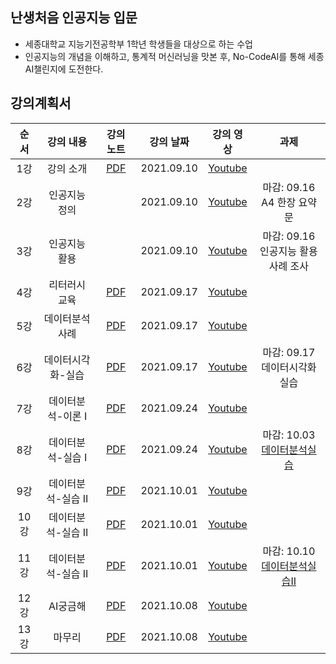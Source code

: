 ## 난생처음 인공지능 입문 
- 세종대학교 지능기전공학부 1학년 학생들을 대상으로 하는 수업
- 인공지능의 개념을 이해하고, 통계적 머신러닝을 맛본 후, No-CodeAI를 통해 세종AI챌린지에 도전한다.


## 강의계획서 
| 순서 | 강의 내용 | 강의 노트 | 강의 날짜 |  강의 영상 | 과제 | 
|:---:|:---:|:---:|:---:|:---:|:---:| 
| 1강 | 강의 소개 | [PDF](https://github.com/sejongresearch/2021.Nomad/blob/main/LectureNote/%5B%E1%84%8E%E1%85%A1%E1%86%BC%E1%84%8B%E1%85%B4SW%E1%84%8B%E1%85%B2%E1%86%BC%E1%84%92%E1%85%A1%E1%86%B8%E1%84%82%E1%85%A9%E1%84%86%E1%85%A1%E1%84%83%E1%85%B3%5D%5B%E1%84%86%E1%85%A9%E1%84%83%E1%85%B2%E1%86%AFA%5D%5B1%E1%84%8C%E1%85%AE%E1%84%8E%E1%85%A1%5D%20%E1%84%86%E1%85%A9%E1%84%83%E1%85%B2%E1%86%AF%E1%84%89%E1%85%A9%E1%84%80%E1%85%A2.pdf) | 2021.09.10 | [Youtube](https://youtu.be/gGTtDx7DBoA)  |  |
| 2강 | 인공지능 정의 | | 2021.09.10 | [Youtube](https://youtu.be/MNrVYGrF0mI)  | 마감: 09.16 <br> A4 한장 요약문 |
| 3강 | 인공지능 활용 | | 2021.09.10 | [Youtube](https://youtu.be/xuXVp8Upx3w) | 마감: 09.16 <br>인공지능 활용사례 조사 |
| 4강 | 리터러시 교육 | [PDF](https://github.com/sejongresearch/2021.Nomad/blob/main/LectureNote/%5B%E1%84%8E%E1%85%A1%E1%86%BC%E1%84%8B%E1%85%B4SW%E1%84%8B%E1%85%B2%E1%86%BC%E1%84%92%E1%85%A1%E1%86%B8%E1%84%82%E1%85%A9%E1%84%86%E1%85%A1%E1%84%83%E1%85%B3%5D%5B%E1%84%86%E1%85%A9%E1%84%83%E1%85%B2%E1%86%AFA%5D%5B4%E1%84%80%E1%85%A1%E1%86%BC%5D%20%E1%84%85%E1%85%B5%E1%84%90%E1%85%A5%E1%84%85%E1%85%A5%E1%84%89%E1%85%B5%E1%84%80%E1%85%AD%E1%84%8B%E1%85%B2%E1%86%A8%206%E1%84%83%E1%85%A1%E1%86%AB%E1%84%80%E1%85%A8.pdf) | 2021.09.17 | [Youtube](https://youtu.be/8HXQnA7Bc30) |  |
| 5강 | 데이터분석 사례 | [PDF](https://github.com/sejongresearch/2021.Nomad/blob/main/LectureNote/%5B%E1%84%8E%E1%85%A1%E1%86%BC%E1%84%8B%E1%85%B4SW%E1%84%8B%E1%85%B2%E1%86%BC%E1%84%92%E1%85%A1%E1%86%B8%E1%84%82%E1%85%A9%E1%84%86%E1%85%A1%E1%84%83%E1%85%B3%5D%5B%E1%84%86%E1%85%A9%E1%84%83%E1%85%B2%E1%86%AFA%5D%5B5%E1%84%80%E1%85%A1%E1%86%BC%5D%20%E1%84%85%E1%85%B5%E1%84%90%E1%85%A5%E1%84%85%E1%85%A5%E1%84%89%E1%85%B5%E1%84%80%E1%85%AD%E1%84%8B%E1%85%B2%E1%86%A8_%E1%84%83%E1%85%A6%E1%84%8B%E1%85%B5%E1%84%90%E1%85%A5%E1%84%87%E1%85%AE%E1%86%AB%E1%84%89%E1%85%A5%E1%86%A8%E1%84%89%E1%85%A1%E1%84%85%E1%85%A8.pdf)| 2021.09.17 | [Youtube](https://youtu.be/8ZUAW8Z71w4) |  |
| 6강 | 데이터시각화-실습 | [PDF](https://github.com/sejongresearch/2021.Nomad/blob/main/LectureNote/%5B%E1%84%8E%E1%85%A1%E1%86%BC%E1%84%8B%E1%85%B4SW%E1%84%8B%E1%85%B2%E1%86%BC%E1%84%92%E1%85%A1%E1%86%B8%E1%84%82%E1%85%A9%E1%84%86%E1%85%A1%E1%84%83%E1%85%B3%5D%5B%E1%84%86%E1%85%A9%E1%84%83%E1%85%B2%E1%86%AFA%5D%5B6%E1%84%80%E1%85%A1%E1%86%BC%5D%20%E1%84%83%E1%85%A6%E1%84%8B%E1%85%B5%E1%84%90%E1%85%A5%E1%84%89%E1%85%B5%E1%84%80%E1%85%A1%E1%86%A8%E1%84%92%E1%85%AA.pdf) | 2021.09.17 | [Youtube](https://youtu.be/gOaAiJqR0NM) | 마감: 09.17 <br> 데이터시각화실습 |
| 7강 | 데이터분석-이론 I | [PDF](https://github.com/sejongresearch/2021.Nomad/blob/main/LectureNote/%5B%E1%84%8E%E1%85%A1%E1%86%BC%E1%84%8B%E1%85%B4SW%E1%84%8B%E1%85%B2%E1%86%BC%E1%84%92%E1%85%A1%E1%86%B8%E1%84%82%E1%85%A9%E1%84%86%E1%85%A1%E1%84%83%E1%85%B3%5D%5B%E1%84%86%E1%85%A9%E1%84%83%E1%85%B2%E1%86%AFA%5D%5B7%E1%84%80%E1%85%A1%E1%86%BC%5D%20%E1%84%83%E1%85%A6%E1%84%8B%E1%85%B5%E1%84%90%E1%85%A5%E1%84%87%E1%85%AE%E1%86%AB%E1%84%89%E1%85%A5%E1%86%A8%E1%84%8B%E1%85%B5%E1%84%85%E1%85%A9%E1%86%AB.pdf) | 2021.09.24 | [Youtube](https://youtu.be/WOufbS6LUoE) |  |
| 8강 | 데이터분석-실습 I | [PDF](https://github.com/sejongresearch/2021.Nomad/blob/main/LectureNote/%5B%E1%84%8E%E1%85%A1%E1%86%BC%E1%84%8B%E1%85%B4SW%E1%84%8B%E1%85%B2%E1%86%BC%E1%84%92%E1%85%A1%E1%86%B8%E1%84%82%E1%85%A9%E1%84%86%E1%85%A1%E1%84%83%E1%85%B3%5D%5B%E1%84%86%E1%85%A9%E1%84%83%E1%85%B2%E1%86%AFA%5D%5B8%E1%84%80%E1%85%A1%E1%86%BC%5D%20%E1%84%83%E1%85%A6%E1%84%8B%E1%85%B5%E1%84%90%E1%85%A5%E1%84%87%E1%85%AE%E1%86%AB%E1%84%89%E1%85%A5%E1%86%A8%E1%84%89%E1%85%B5%E1%86%AF%E1%84%89%E1%85%B3%E1%86%B8.pdf)| 2021.09.24 | [Youtube](https://youtu.be/jVJmE_fLNnw) | 마감: 10.03 <br> [데이터분석실습](https://github.com/sejongresearch/2021.Nomad/blob/main/HW/readme.md) |
| 9강 | 데이터분석-실습 II | [PDF](https://github.com/sejongresearch/2021.Nomad/blob/main/LectureNote/%5B%E1%84%8E%E1%85%A1%E1%86%BC%E1%84%8B%E1%85%B4SW%E1%84%8B%E1%85%B2%E1%86%BC%E1%84%92%E1%85%A1%E1%86%B8%E1%84%82%E1%85%A9%E1%84%86%E1%85%A1%E1%84%83%E1%85%B3%5D%5B%E1%84%86%E1%85%A9%E1%84%83%E1%85%B2%E1%86%AFA%5D%5B9%E1%84%80%E1%85%A1%E1%86%BC%5D%20%E1%84%83%E1%85%A6%E1%84%8B%E1%85%B5%E1%84%90%E1%85%A5%E1%84%87%E1%85%AE%E1%86%AB%E1%84%89%E1%85%A5%E1%86%A8%E1%84%89%E1%85%B5%E1%86%AF%E1%84%89%E1%85%B3%E1%86%B8II.pdf) | 2021.10.01 | [Youtube](https://youtu.be/TEGUgr1C4kY) |  |
| 10강 | 데이터분석-실습 II | [PDF](https://github.com/sejongresearch/2021.Nomad/blob/main/LectureNote/%5B%E1%84%8E%E1%85%A1%E1%86%BC%E1%84%8B%E1%85%B4SW%E1%84%8B%E1%85%B2%E1%86%BC%E1%84%92%E1%85%A1%E1%86%B8%E1%84%82%E1%85%A9%E1%84%86%E1%85%A1%E1%84%83%E1%85%B3%5D%5B%E1%84%86%E1%85%A9%E1%84%83%E1%85%B2%E1%86%AFA%5D%5B10%E1%84%80%E1%85%A1%E1%86%BC%5D%20%E1%84%83%E1%85%A6%E1%84%8B%E1%85%B5%E1%84%90%E1%85%A5%E1%84%87%E1%85%AE%E1%86%AB%E1%84%89%E1%85%A5%E1%86%A8%E1%84%89%E1%85%B5%E1%86%AF%E1%84%89%E1%85%B3%E1%86%B8II.pdf)| 2021.10.01 | [Youtube](https://youtu.be/GDMcjrB2Qok) |  |
| 11강 | 데이터분석-실습 II | [PDF](https://github.com/sejongresearch/2021.Nomad/blob/main/LectureNote/%5B%E1%84%8E%E1%85%A1%E1%86%BC%E1%84%8B%E1%85%B4SW%E1%84%8B%E1%85%B2%E1%86%BC%E1%84%92%E1%85%A1%E1%86%B8%E1%84%82%E1%85%A9%E1%84%86%E1%85%A1%E1%84%83%E1%85%B3%5D%5B%E1%84%86%E1%85%A9%E1%84%83%E1%85%B2%E1%86%AFA%5D%5B11%E1%84%80%E1%85%A1%E1%86%BC%5D%20%E1%84%83%E1%85%A6%E1%84%8B%E1%85%B5%E1%84%90%E1%85%A5%E1%84%87%E1%85%AE%E1%86%AB%E1%84%89%E1%85%A5%E1%86%A8%E1%84%89%E1%85%B5%E1%86%AF%E1%84%89%E1%85%B3%E1%86%B8II.pdf)| 2021.10.01 | [Youtube](https://youtu.be/E1LZR7Qk1VE) | 마감: 10.10 <br> [데이터분석실습II](https://github.com/sejongresearch/2021.Nomad/blob/main/HW/readme.md) |
| 12강 | AI궁금해 | [PDF](https://github.com/sejongresearch/2021.Nomad/blob/main/LectureNote/%5B%E1%84%8E%E1%85%A1%E1%86%BC%E1%84%8B%E1%85%B4SW%E1%84%8B%E1%85%B2%E1%86%BC%E1%84%92%E1%85%A1%E1%86%B8%E1%84%82%E1%85%A9%E1%84%86%E1%85%A1%E1%84%83%E1%85%B3%5D%5B%E1%84%86%E1%85%A9%E1%84%83%E1%85%B2%E1%86%AFA%5D%5B12%E1%84%80%E1%85%A1%E1%86%BC%5D%20AI%20%E1%84%80%E1%85%AE%E1%86%BC%E1%84%80%E1%85%B3%E1%86%B7%E1%84%92%E1%85%A2.pdf) | 2021.10.08 | [Youtube](https://youtu.be/Iy6RdP3Bnjw) 
| 13강 | 마무리 | [PDF](https://github.com/sejongresearch/2021.Nomad/blob/main/LectureNote/%5B%E1%84%8E%E1%85%A1%E1%86%BC%E1%84%8B%E1%85%B4SW%E1%84%8B%E1%85%B2%E1%86%BC%E1%84%92%E1%85%A1%E1%86%B8%E1%84%82%E1%85%A9%E1%84%86%E1%85%A1%E1%84%83%E1%85%B3%5D%5B%E1%84%86%E1%85%A9%E1%84%83%E1%85%B2%E1%86%AFA%5D%5B13%E1%84%80%E1%85%A1%E1%86%BC%5D%20%E1%84%86%E1%85%A1%E1%84%86%E1%85%AE%E1%84%85%E1%85%B5.pdf) | 2021.10.08 | [Youtube](https://youtu.be/obAXIV-3epc) |
